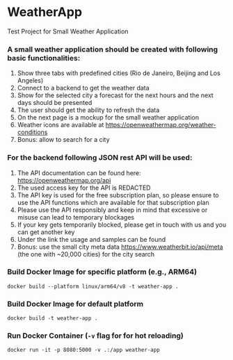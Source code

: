 # WeatherApp
Test Project for Small Weather Application

### A small weather application should be created with following basic functionalities:
1. Show three tabs with predefined cities (Rio de Janeiro, Beijing and Los Angeles)
1. Connect to a backend to get the weather data
1. Show for the selected city a forecast for the next hours and the next days should be presented
1. The user should get the ability to refresh the data
1. On the next page is a mockup for the small weather application
1. Weather icons are available at https://openweathermap.org/weather-conditions
1. Bonus: allow to search for a city


### For the backend following JSON rest API will be used:
1. The API documentation can be found here: https://openweathermap.org/api
1. The used access key for the API is REDACTED
1. The API key is used for the free subscription plan, so please ensure to use the API functions which are available for that subscription plan
1. Please use the API responsibly and keep in mind that excessive or misuse can lead to temporary blockages
1. If your key gets temporarily blocked, please get in touch with us and you can get another key
1. Under the link the usage and samples can be found
1. Bonus: use the small city meta data https://www.weatherbit.io/api/meta (the one with ~20,000 cities) for the city search


### Build Docker Image for specific platform (e.g., ARM64) 

`docker build --platform linux/arm64/v8 -t weather-app .`

### Build Docker Image for default platform 

`docker build -t weather-app .`

### Run Docker Container (`-v` flag for for hot reloading)

`docker run -it -p 8080:5000 -v .:/app weather-app`